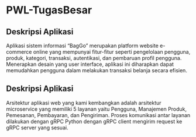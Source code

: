 # PWL-TugasBesar

## Deskripsi Aplikasi

Aplikasi sistem informasi “BagGo” merupakan platform website e-commerce online yang mempunyai fitur-fitur seperti pengelolaan pengguna, produk, kategori, transaksi, autentikasi, dan pembaruan profil pengguna. Menerapkan desain yang user interface, aplikasi ini diharapkan dapat memudahkan pengguna dalam melakukan transaksi belanja secara efisien.

## Deskripsi Aplikasi

Arsitektur aplikasi web yang kami kembangkan adalah arsitektur microservice yang memiliki 5 layanan yaitu Pengguna, Manajemen Produk, Pemesanan, Pembayaran, dan Pengiriman. Proses komunikasi antar layanan dilakukan dengan gRPC Python dengan gRPC client mengirim request ke gRPC server yang sesuai.
